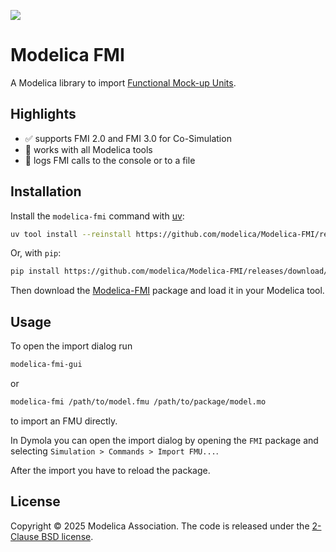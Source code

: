 ![](https://github.com/user-attachments/assets/dbcd7e72-cdb3-48b5-8323-a1b89c328ea2)

# Modelica FMI

A Modelica library to import [Functional Mock-up Units](https://fmi-standard.org/).

## Highlights

- :white_check_mark: supports FMI 2.0 and FMI 3.0 for Co-Simulation
- :tada: works with all Modelica tools
- :page_with_curl: logs FMI calls to the console or to a file

## Installation

Install the `modelica-fmi` command with [uv](https://docs.astral.sh/uv/getting-started/installation/):

```bash
uv tool install --reinstall https://github.com/modelica/Modelica-FMI/releases/download/v0.0.6/modelica_fmi-0.0.6-py3-none-any.whl
```

Or, with `pip`:

```bash
pip install https://github.com/modelica/Modelica-FMI/releases/download/v0.0.6/modelica_fmi-0.0.6-py3-none-any.whl
```

Then download the [Modelica-FMI](https://github.com/modelica/Modelica-FMI/releases/download/v0.0.6/Modelica-FMI-0.0.6.zip) package and load it in your Modelica tool.

## Usage

To open the import dialog run

```bash
modelica-fmi-gui
```

or

```bash
modelica-fmi /path/to/model.fmu /path/to/package/model.mo
```

to import an FMU directly.

In Dymola you can open the import dialog by opening the `FMI` package and selecting `Simulation > Commands > Import FMU...`.

After the import you have to reload the package.

## License

Copyright &copy; 2025 Modelica Association.
The code is released under the [2-Clause BSD license](LICENSE).

